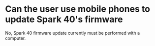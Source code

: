 # Can the user use mobile phones to update Spark 40's firmware

No, Spark 40 firmware update currently must be performed with a computer.